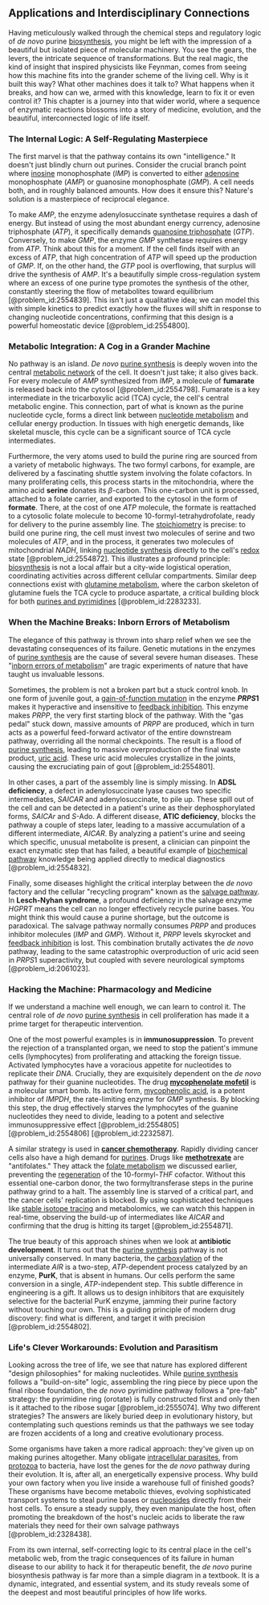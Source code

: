 ## Applications and Interdisciplinary Connections

Having meticulously walked through the chemical steps and regulatory logic of *de novo* purine [biosynthesis](@article_id:173778), you might be left with the impression of a beautiful but isolated piece of molecular machinery. You see the gears, the levers, the intricate sequence of transformations. But the real magic, the kind of insight that inspired physicists like Feynman, comes from seeing how this machine fits into the grander scheme of the living cell. Why is it built this way? What other machines does it talk to? What happens when it breaks, and how can we, armed with this knowledge, learn to fix it or even control it? This chapter is a journey into that wider world, where a sequence of enzymatic reactions blossoms into a story of medicine, evolution, and the beautiful, interconnected logic of life itself.

### The Internal Logic: A Self-Regulating Masterpiece

The first marvel is that the pathway contains its own "intelligence." It doesn't just blindly churn out purines. Consider the crucial branch point where [inosine](@article_id:266302) monophosphate ($IMP$) is converted to either [adenosine](@article_id:185997) monophosphate ($AMP$) or guanosine monophosphate ($GMP$). A cell needs both, and in roughly balanced amounts. How does it ensure this? Nature's solution is a masterpiece of reciprocal elegance.

To make $AMP$, the enzyme adenylosuccinate synthetase requires a dash of energy. But instead of using the most abundant energy currency, adenosine triphosphate ($ATP$), it specifically demands [guanosine triphosphate](@article_id:177096) ($GTP$). Conversely, to make $GMP$, the enzyme $GMP$ synthetase requires energy from $ATP$. Think about this for a moment. If the cell finds itself with an excess of $ATP$, that high concentration of $ATP$ will speed up the production of $GMP$. If, on the other hand, the $GTP$ pool is overflowing, that surplus will drive the synthesis of $AMP$. It's a beautifully simple cross-regulation system where an excess of one purine type promotes the synthesis of the other, constantly steering the flow of metabolites toward equilibrium [@problem_id:2554839]. This isn't just a qualitative idea; we can model this with simple kinetics to predict exactly how the fluxes will shift in response to changing nucleotide concentrations, confirming that this design is a powerful homeostatic device [@problem_id:2554800].

### Metabolic Integration: A Cog in a Grander Machine

No pathway is an island. *De novo* [purine synthesis](@article_id:175636) is deeply woven into the central [metabolic network](@article_id:265758) of the cell. It doesn't just take; it also gives back. For every molecule of $AMP$ synthesized from $IMP$, a molecule of **fumarate** is released back into the cytosol [@problem_id:2554798]. Fumarate is a key intermediate in the tricarboxylic acid (TCA) cycle, the cell's central metabolic engine. This connection, part of what is known as the purine nucleotide cycle, forms a direct link between [nucleotide metabolism](@article_id:166454) and cellular energy production. In tissues with high energetic demands, like skeletal muscle, this cycle can be a significant source of TCA cycle intermediates.

Furthermore, the very atoms used to build the purine ring are sourced from a variety of metabolic highways. The two formyl carbons, for example, are delivered by a fascinating shuttle system involving the folate cofactors. In many proliferating cells, this process starts in the mitochondria, where the amino acid **serine** donates its $\beta$-carbon. This one-carbon unit is processed, attached to a folate carrier, and exported to the cytosol in the form of **formate**. There, at the cost of one $ATP$ molecule, the formate is reattached to a cytosolic folate molecule to become $10$-formyl-tetrahydrofolate, ready for delivery to the purine assembly line. The [stoichiometry](@article_id:140422) is precise: to build one purine ring, the cell must invest two molecules of serine and two molecules of $ATP$, and in the process, it generates two molecules of mitochondrial $NADH$, linking [nucleotide synthesis](@article_id:178068) directly to the cell's [redox](@article_id:137952) state [@problem_id:2554872]. This illustrates a profound principle: [biosynthesis](@article_id:173778) is not a local affair but a city-wide logistical operation, coordinating activities across different cellular compartments. Similar deep connections exist with [glutamine metabolism](@article_id:174720), where the carbon skeleton of glutamine fuels the TCA cycle to produce aspartate, a critical building block for both [purines and pyrimidines](@article_id:168128) [@problem_id:2283233].

### When the Machine Breaks: Inborn Errors of Metabolism

The elegance of this pathway is thrown into sharp relief when we see the devastating consequences of its failure. Genetic mutations in the enzymes of [purine synthesis](@article_id:175636) are the cause of several severe human diseases. These "[inborn errors of metabolism](@article_id:171103)" are tragic experiments of nature that have taught us invaluable lessons.

Sometimes, the problem is not a broken part but a stuck control knob. In one form of juvenile gout, a [gain-of-function mutation](@article_id:142608) in the enzyme **$PRPS1$** makes it hyperactive and insensitive to [feedback inhibition](@article_id:136344). This enzyme makes $PRPP$, the very first starting block of the pathway. With the "gas pedal" stuck down, massive amounts of $PRPP$ are produced, which in turn acts as a powerful feed-forward activator of the entire downstream pathway, overriding all the normal checkpoints. The result is a flood of [purine synthesis](@article_id:175636), leading to massive overproduction of the final waste product, [uric acid](@article_id:154848). These uric acid molecules crystallize in the joints, causing the excruciating pain of gout [@problem_id:2554801].

In other cases, a part of the assembly line is simply missing. In **ADSL deficiency**, a defect in adenylosuccinate lyase causes two specific intermediates, $SAICAR$ and adenylosuccinate, to pile up. These spill out of the cell and can be detected in a patient's urine as their dephosphorylated forms, $SAICAr$ and $S$-Ado. A different disease, **ATIC deficiency**, blocks the pathway a couple of steps later, leading to a massive accumulation of a different intermediate, $AICAR$. By analyzing a patient's urine and seeing which specific, unusual metabolite is present, a clinician can pinpoint the exact enzymatic step that has failed, a beautiful example of [biochemical pathway](@article_id:184353) knowledge being applied directly to medical diagnostics [@problem_id:2554832].

Finally, some diseases highlight the critical interplay between the *de novo* factory and the cellular "recycling program" known as the [salvage pathway](@article_id:274942). In **Lesch-Nyhan syndrome**, a profound deficiency in the salvage enzyme $HGPRT$ means the cell can no longer effectively recycle purine bases. You might think this would cause a purine shortage, but the outcome is paradoxical. The salvage pathway normally consumes $PRPP$ and produces inhibitor molecules ($IMP$ and $GMP$). Without it, $PRPP$ levels skyrocket and [feedback inhibition](@article_id:136344) is lost. This combination brutally activates the *de novo* pathway, leading to the same catastrophic overproduction of uric acid seen in $PRPS1$ superactivity, but coupled with severe neurological symptoms [@problem_id:2061023].

### Hacking the Machine: Pharmacology and Medicine

If we understand a machine well enough, we can learn to control it. The central role of *de novo* [purine synthesis](@article_id:175636) in cell proliferation has made it a prime target for therapeutic intervention.

One of the most powerful examples is in **immunosuppression**. To prevent the rejection of a transplanted organ, we need to stop the patient's immune cells (lymphocytes) from proliferating and attacking the foreign tissue. Activated lymphocytes have a voracious appetite for nucleotides to replicate their $DNA$. Crucially, they are exquisitely dependent on the *de novo* pathway for their guanine nucleotides. The drug **[mycophenolate mofetil](@article_id:196895)** is a molecular smart bomb. Its active form, [mycophenolic acid](@article_id:177513), is a potent inhibitor of $IMPDH$, the rate-limiting enzyme for $GMP$ synthesis. By blocking this step, the drug effectively starves the lymphocytes of the guanine nucleotides they need to divide, leading to a potent and selective immunosuppressive effect [@problem_id:2554805] [@problem_id:2554806] [@problem_id:2232587].

A similar strategy is used in **[cancer chemotherapy](@article_id:171669)**. Rapidly dividing cancer cells also have a high demand for [purines](@article_id:171220). Drugs like **[methotrexate](@article_id:165108)** are "antifolates." They attack the [folate metabolism](@article_id:162855) we discussed earlier, preventing the [regeneration](@article_id:145678) of the $10$-formyl-$THF$ cofactor. Without this essential one-carbon donor, the two formyltransferase steps in the purine pathway grind to a halt. The assembly line is starved of a critical part, and the cancer cells' replication is blocked. By using sophisticated techniques like [stable isotope tracing](@article_id:149396) and metabolomics, we can watch this happen in real-time, observing the build-up of intermediates like $AICAR$ and confirming that the drug is hitting its target [@problem_id:2554871].

The true beauty of this approach shines when we look at **antibiotic development**. It turns out that the [purine synthesis](@article_id:175636) pathway is not universally conserved. In many bacteria, the [carboxylation](@article_id:168936) of the intermediate $AIR$ is a two-step, $ATP$-dependent process catalyzed by an enzyme, **PurK**, that is absent in humans. Our cells perform the same conversion in a single, $ATP$-independent step. This subtle difference in engineering is a gift. It allows us to design inhibitors that are exquisitely selective for the bacterial PurK enzyme, jamming their purine factory without touching our own. This is a guiding principle of modern drug discovery: find what is different, and target it with precision [@problem_id:2554802].

### Life's Clever Workarounds: Evolution and Parasitism

Looking across the tree of life, we see that nature has explored different "design philosophies" for making nucleotides. While [purine synthesis](@article_id:175636) follows a "build-on-site" logic, assembling the ring piece by piece upon the final ribose foundation, the *de novo* pyrimidine pathway follows a "pre-fab" strategy: the pyrimidine ring (orotate) is fully constructed first and only then is it attached to the ribose sugar [@problem_id:2555074]. Why two different strategies? The answers are likely buried deep in evolutionary history, but contemplating such questions reminds us that the pathways we see today are frozen accidents of a long and creative evolutionary process.

Some organisms have taken a more radical approach: they've given up on making purines altogether. Many obligate [intracellular parasites](@article_id:186108), from [protozoa](@article_id:181982) to bacteria, have lost the genes for the *de novo* pathway during their evolution. It is, after all, an energetically expensive process. Why build your own factory when you live inside a warehouse full of finished goods? These organisms have become metabolic thieves, evolving sophisticated transport systems to steal purine bases or [nucleosides](@article_id:194826) directly from their host cells. To ensure a steady supply, they even manipulate the host, often promoting the breakdown of the host's nucleic acids to liberate the raw materials they need for their own salvage pathways [@problem_id:2328438].

From its own internal, self-correcting logic to its central place in the cell's metabolic web, from the tragic consequences of its failure in human disease to our ability to hack it for therapeutic benefit, the *de novo* purine biosynthesis pathway is far more than a simple diagram in a textbook. It is a dynamic, integrated, and essential system, and its study reveals some of the deepest and most beautiful principles of how life works.